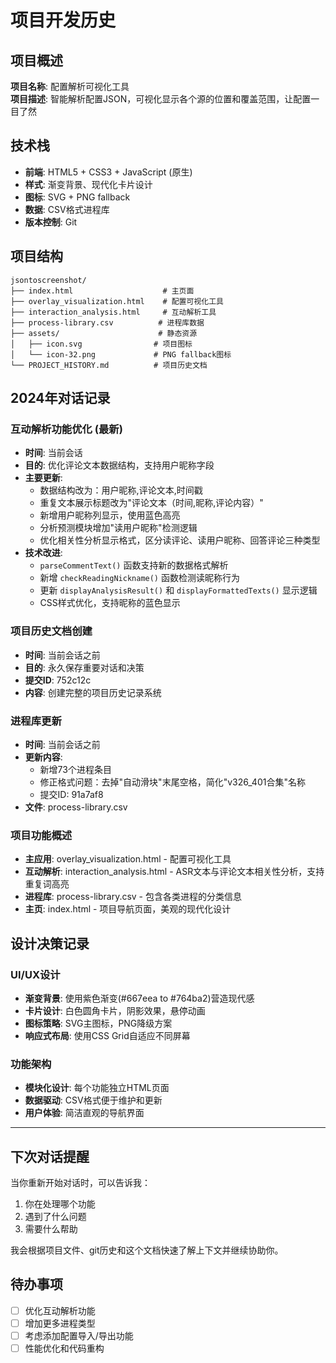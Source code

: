 # 项目开发历史

## 项目概述
**项目名称**: 配置解析可视化工具  
**项目描述**: 智能解析配置JSON，可视化显示各个源的位置和覆盖范围，让配置一目了然

## 技术栈
- **前端**: HTML5 + CSS3 + JavaScript (原生)
- **样式**: 渐变背景、现代化卡片设计
- **图标**: SVG + PNG fallback
- **数据**: CSV格式进程库
- **版本控制**: Git

## 项目结构
```
jsontoscreenshot/
├── index.html                    # 主页面
├── overlay_visualization.html    # 配置可视化工具
├── interaction_analysis.html     # 互动解析工具
├── process-library.csv          # 进程库数据
├── assets/                      # 静态资源
│   ├── icon.svg                # 项目图标
│   └── icon-32.png             # PNG fallback图标
└── PROJECT_HISTORY.md          # 项目历史文档
```

## 2024年对话记录

### 互动解析功能优化 (最新)
- **时间**: 当前会话
- **目的**: 优化评论文本数据结构，支持用户昵称字段
- **主要更新**:
  - 数据结构改为：用户昵称,评论文本,时间戳
  - 重复文本展示标题改为"评论文本（时间,昵称,评论内容）"
  - 新增用户昵称列显示，使用蓝色高亮
  - 分析预测模块增加"读用户昵称"检测逻辑
  - 优化相关性分析显示格式，区分读评论、读用户昵称、回答评论三种类型
- **技术改进**:
  - `parseCommentText()` 函数支持新的数据格式解析
  - 新增 `checkReadingNickname()` 函数检测读昵称行为
  - 更新 `displayAnalysisResult()` 和 `displayFormattedTexts()` 显示逻辑
  - CSS样式优化，支持昵称的蓝色显示

### 项目历史文档创建
- **时间**: 当前会话之前
- **目的**: 永久保存重要对话和决策
- **提交ID**: 752c12c
- **内容**: 创建完整的项目历史记录系统

### 进程库更新
- **时间**: 当前会话之前
- **更新内容**: 
  - 新增73个进程条目
  - 修正格式问题：去掉"自动滑块"末尾空格，简化"v326_401合集"名称
  - 提交ID: 91a7af8
- **文件**: process-library.csv

### 项目功能概述
- **主应用**: overlay_visualization.html - 配置可视化工具
- **互动解析**: interaction_analysis.html - ASR文本与评论文本相关性分析，支持重复词高亮
- **进程库**: process-library.csv - 包含各类进程的分类信息
- **主页**: index.html - 项目导航页面，美观的现代化设计

## 设计决策记录

### UI/UX设计
- **渐变背景**: 使用紫色渐变(#667eea to #764ba2)营造现代感
- **卡片设计**: 白色圆角卡片，阴影效果，悬停动画
- **图标策略**: SVG主图标，PNG降级方案
- **响应式布局**: 使用CSS Grid自适应不同屏幕

### 功能架构
- **模块化设计**: 每个功能独立HTML页面
- **数据驱动**: CSV格式便于维护和更新
- **用户体验**: 简洁直观的导航界面

---

## 下次对话提醒
当你重新开始对话时，可以告诉我：
1. 你在处理哪个功能
2. 遇到了什么问题  
3. 需要什么帮助

我会根据项目文件、git历史和这个文档快速了解上下文并继续协助你。

## 待办事项
- [ ] 优化互动解析功能
- [ ] 增加更多进程类型
- [ ] 考虑添加配置导入/导出功能
- [ ] 性能优化和代码重构 